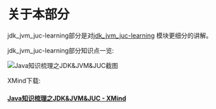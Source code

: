 # 关于本部分


jdk_jvm_juc-learning部分是对[jdk_jvm_juc-learning](https://github.com/guang19/framework-learning/blob/dev/jdk_jvm_juc-learning/Jdk&Jvm&Juc.md)
模块更细分的讲解。

jdk_jvm_juc-learning部分知识点一览:

![Java知识梳理之JDK&JVM&JUC截图](../../img/Java知识梳理之JDK&JVM&JUC截图.png)

XMind下载:

#### [Java知识梳理之JDK&JVM&JUC - XMind](https://github.com/guang19/framework-learning/blob/dev/xmind_file/Java知识梳理之JDK&JVM&JUC.xmind)